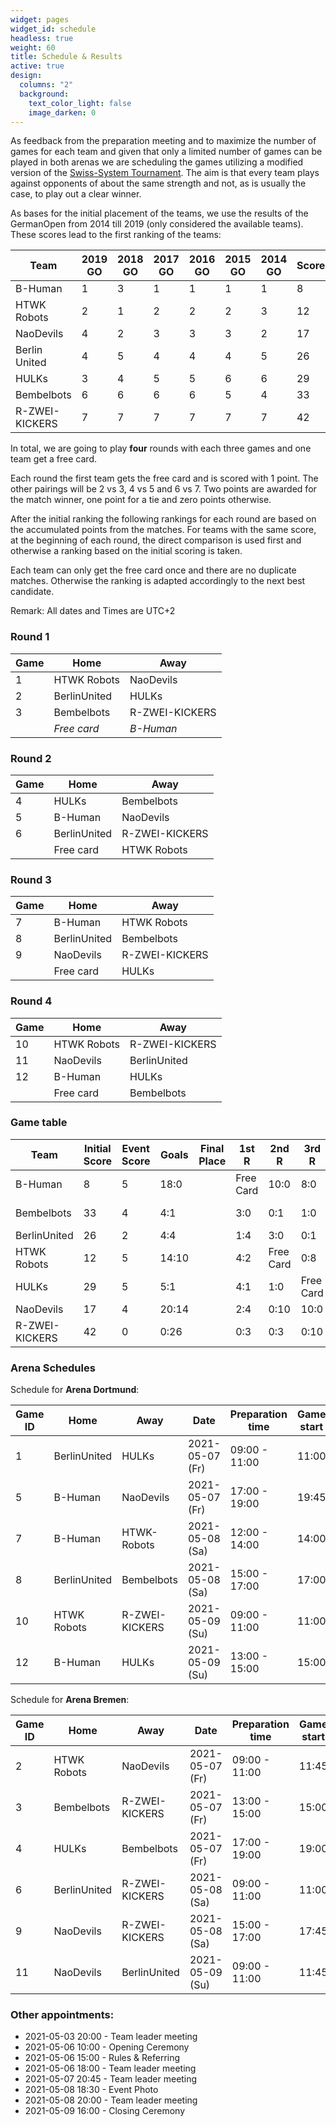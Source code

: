 ```yaml
---
widget: pages
widget_id: schedule
headless: true
weight: 60
title: Schedule & Results
active: true
design:
  columns: "2"
  background:
    text_color_light: false
    image_darken: 0
---
```

As feedback from the preparation meeting and to maximize the number of games for each team and given that only a limited number of games can be played in both arenas we are scheduling the games utilizing a modified version of the [Swiss-System Tournament](https://en.wikipedia.org/wiki/Swiss-system_tournament). The aim is that every team plays against opponents of about the same strength and not, as is usually the case, to play out a clear winner.

As bases for the initial placement of the teams, we use the results of the GermanOpen from 2014 till 2019 (only considered the available teams). These scores lead to the first ranking of the teams:

| Team           | 2019 GO | 2018 GO | 2017 GO | 2016 GO | 2015 GO | 2014 GO | Score |
| -------------- | ------- | ------- | ------- | ------- | ------- | ------- | ----- |
| B-Human        | 1       | 3       | 1       | 1       | 1       | 1       | 8     |
| HTWK Robots    | 2       | 1       | 2       | 2       | 2       | 3       | 12    |
| NaoDevils      | 4       | 2       | 3       | 3       | 3       | 2       | 17    |
| Berlin United  | 4       | 5       | 4       | 4       | 4       | 5       | 26    |
| HULKs          | 3       | 4       | 5       | 5       | 6       | 6       | 29    |
| Bembelbots     | 6       | 6       | 6       | 6       | 5       | 4       | 33    |
| R-ZWEI-KICKERS | 7       | 7       | 7       | 7       | 7       | 7       | 42    |

In total, we are going to play **four** rounds with each three games and one team get a free card.

Each round the first team gets the free card and is scored with 1 point. The other pairings will be 2 vs 3, 4 vs 5 and 6 vs 7. Two points are awarded for the match winner, one point for a tie and zero points otherwise. 

After the initial ranking the following rankings for each round are based on the accumulated points from the matches. For teams with the same score, at the beginning of each round, the direct comparison is used first and otherwise a ranking based on the initial scoring is taken. 

Each team can only get the free card once and there are no duplicate matches. Otherwise the ranking is adapted accordingly to the next best candidate.

Remark: All dates and Times are UTC+2

### Round 1

| Game | Home         | Away           |
| ---- | ------------ | -------------- |
| 1    | HTWK Robots  | NaoDevils      |
| 2    | BerlinUnited | HULKs          |
| 3    | Bembelbots   | R-ZWEI-KICKERS |
|      | *Free card*  | *B-Human*      |

### Round 2

| Game | Home         | Away           |
|------|--------------|----------------|
| 4    | HULKs        | Bembelbots     |
| 5    | B-Human      | NaoDevils      |
| 6    | BerlinUnited | R-ZWEI-KICKERS |
|      | Free card    | HTWK Robots    |

### Round 3

| Game | Home         | Away           |
|------|--------------|----------------|
| 7    | B-Human      | HTWK Robots    |
| 8    | BerlinUnited | Bembelbots     |
| 9    | NaoDevils    | R-ZWEI-KICKERS |
|      | Free card    | HULKs          |

### Round 4

| Game | Home        | Away           |
|------|-------------|----------------|
| 10   | HTWK Robots | R-ZWEI-KICKERS |
| 11   | NaoDevils   | BerlinUnited   |
| 12   | B-Human     | HULKs          |
|      | Free card   | Bembelbots     |

### Game table

| Team           | Initial Score | Event Score | Goals | Final Place | 1st R     | 2nd R     | 3rd R     | 4th R     |
|----------------|---------------|-------------|-------|-------------|-----------|-----------|-----------|-----------|
| B-Human        | 8             | 5           | 18:0  |             | Free Card | 10:0      | 8:0       |           |
| Bembelbots     | 33            | 4           | 4:1   |             | 3:0       | 0:1       | 1:0       | Free Card |
| BerlinUnited   | 26            | 2           | 4:4   |             | 1:4       | 3:0       | 0:1       |    0:8       |
| HTWK Robots    | 12            | 5           | 14:10  |             | 4:2       | Free Card | 0:8       |    10:0    |
| HULKs          | 29            | 5           | 5:1   |             | 4:1       | 1:0       | Free Card |           |
| NaoDevils      | 17            | 4           | 20:14 |             | 2:4       | 0:10      | 10:0      |   8:0        |
| R-ZWEI-KICKERS | 42            | 0           | 0:26  |             | 0:3       | 0:3       | 0:10      |  0:10      |

### Arena Schedules

Schedule for **Arena Dortmund**:

| Game ID | Home         | Away           | Date            | Preparation time | Game start | Result |
|---------|--------------|----------------|-----------------|------------------|------------|--------|
| 1       | BerlinUnited | HULKs          | 2021-05-07 (Fr) | 09:00 - 11:00    | 11:00      | 1:4    |
| 5       | B-Human      | NaoDevils      | 2021-05-07 (Fr) | 17:00 - 19:00    | 19:45      | 10:0   |
| 7       | B-Human      | HTWK-Robots    | 2021-05-08 (Sa) | 12:00 - 14:00    | 14:00      | 8:0    |
| 8       | BerlinUnited | Bembelbots     | 2021-05-08 (Sa) | 15:00 - 17:00    | 17:00      | 0:1    |
| 10      | HTWK Robots  | R-ZWEI-KICKERS | 2021-05-09 (Su) | 09:00 - 11:00    | 11:00      | 10:0       |
| 12      | B-Human      | HULKs          | 2021-05-09 (Su) | 13:00 - 15:00    | 15:00      |        |

Schedule for **Arena Bremen**:

| Game ID | Home         | Away           | Date            | Preparation time | Game start | Result |
|---------|--------------|----------------|-----------------|------------------|------------|--------|
| 2       | HTWK Robots  | NaoDevils      | 2021-05-07 (Fr) | 09:00 - 11:00    | 11:45      | 4:2    |
| 3       | Bembelbots   | R-ZWEI-KICKERS | 2021-05-07 (Fr) | 13:00 - 15:00    | 15:00      | 3:0    |
| 4       | HULKs        | Bembelbots     | 2021-05-07 (Fr) | 17:00 - 19:00    | 19:00      | 1:0    |
| 6       | BerlinUnited | R-ZWEI-KICKERS | 2021-05-08 (Sa) | 09:00 - 11:00    | 11:00      | 3:0    |
| 9       | NaoDevils    | R-ZWEI-KICKERS | 2021-05-08 (Sa) | 15:00 - 17:00    | 17:45      | 10:0   |
| 11      | NaoDevils    | BerlinUnited   | 2021-05-09 (Su) | 09:00 - 11:00    | 11:45      | 8:0       |


### Other appointments:

* 2021-05-03 20:00 - Team leader meeting
* 2021-05-06 10:00 - Opening Ceremony
* 2021-05-06 15:00 - Rules & Referring
* 2021-05-06 18:00 - Team leader meeting
* 2021-05-07 20:45 - Team leader meeting
* 2021-05-08 18:30 - Event Photo
* 2021-05-08 20:00 - Team leader meeting
* 2021-05-09 16:00 - Closing Ceremony